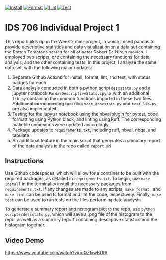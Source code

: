 [![Install](https://github.com/nogibjj/drktao-individualproj1/actions/workflows/install.yml/badge.svg)](https://github.com/nogibjj/drktao-individualproj1/actions/workflows/install.yml)
[![Format](https://github.com/nogibjj/drktao-individualproj1/actions/workflows/format.yml/badge.svg)](https://github.com/nogibjj/drktao-individualproj1/actions/workflows/format.yml)
[![Lint](https://github.com/nogibjj/drktao-individualproj1/actions/workflows/lint.yml/badge.svg)](https://github.com/nogibjj/drktao-individualproj1/actions/workflows/lint.yml)
[![Test](https://github.com/nogibjj/drktao-individualproj1/actions/workflows/test.yml/badge.svg)](https://github.com/nogibjj/drktao-individualproj1/actions/workflows/test.yml)

# IDS 706 Individual Project 1
This repo builds upon the Week 2 mini-project, in which I used pandas to provide descriptive statistics and data visualization on a data set containing the Rotten Tomatoes scores for all of actor Robert De Niro's movies. I employed two scripts, one containing the necessary functions for data analysis, and the other containing tests. In this project, I analyze the same data set, with the following major updates:

1. Separate Github Actions for install, format, lint, and test, with status badges for each
2. Data analysis conducted in both a python script `descstats.py` and a jupyter notebook `PandasDescriptiveStats.ipynb`, with an additional `lib.py` containing the common functions imported in these two files. Additional corresponding test files `test_descstats.py` and  `test_lib.py` are also implemented.
3. Testing for the jupyter notebook using the nbval plugin for pytest, code formatting using Python black, and linting using Ruff. The corresponding makefile commands were updated accordingly.
4. Package updates to `requirements.txt`, including ruff, nbval, nbqa, and tabulate
5. An additional feature in the main script that generates a summary report of the data analysis to the repo called `report.md`

## Instructions
Use Github codespaces, which will allow for a container to be built with the required packages, as detailed in `requirements.txt`. To begin, use `make install` in the terminal to install the necessary packages from `requirements.txt`. If any changes are made to any scripts, `make format ` and `make lint` can be used to format and lint the code, respectively. Finally, `make test` can be used to run tests on the files performing data analysis.

To generate a summary report and histogram plot to the repo, use `python scripts/descstats.py`, which will save a .png file of the histogram to the repo, as well as a summary report containing descriptive statistics and the histogram together. 

## Video Demo
https://www.youtube.com/watch?v=rcQZIxwBUfA
